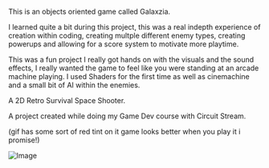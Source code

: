 
This is an objects oriented game called Galaxzia.

I learned quite a bit during this project, this was a real indepth experience of creation within coding, creating multple different enemy types,
creating powerups and allowing for a score system to motivate more playtime.

This was a fun project I really got hands on with the visuals and the sound effects, I really wanted the game to feel like you were standing at an arcade machine playing.
I used Shaders for the first time as well as cinemachine and a small bit of AI within the enemies.


A 2D Retro Survival Space Shooter.


A project created while doing my Game Dev course with Circuit Stream.


(gif has some sort of red tint on it game looks better when you play it i promise!)

![Image](https://github.com/user-attachments/assets/5b87b263-40e3-4511-8d15-6ed829726c20)
